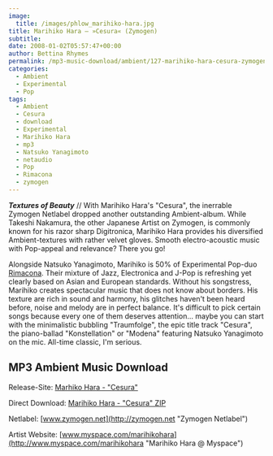 ```yaml
---
image:
  title: /images/phlow_marihiko-hara.jpg
title: Marihiko Hara – »Cesura« (Zymogen)
subtitle: 
date: 2008-01-02T05:57:47+00:00
author: Bettina Rhymes
permalink: /mp3-music-download/ambient/127-marihiko-hara-cesura-zymogen
categories:
  - Ambient
  - Experimental
  - Pop
tags:
  - Ambient
  - Cesura
  - download
  - Experimental
  - Marihiko Hara
  - mp3
  - Natsuko Yanagimoto
  - netaudio
  - Pop
  - Rimacona
  - zymogen
---
```

***Textures of Beauty*** // With Marihiko Hara's "Cesura", the inerrable Zymogen Netlabel dropped another outstanding Ambient-album. While Takeshi Nakamura, the other Japanese Artist on Zymogen, is commonly known for his razor sharp Digitronica, Marihiko Hara provides his diversified Ambient-textures with rather velvet gloves. Smooth electro-acoustic music with Pop-appeal and relevance? There you go! <!--more-->

Alongside Natsuko Yanagimoto, Marihiko is 50% of Experimental Pop-duo [Rimacona](http://www.myspace.com/rimacona "Rimacona @ Myspace"). Their mixture of Jazz, Electronica and J-Pop is refreshing yet clearly based on Asian and European standards. Without his songstress, Marihiko creates spectacular music that does not know about borders. His texture are rich in sound and harmony, his glitches haven't been heard before, noise and melody are in perfect balance. It's difficult to pick certain songs because every one of them deserves attention... maybe you can start with the minimalistic bubbling "Traumfolge", the epic title track "Cesura", the piano-ballad "Konstellation" or "Modena" featuring Natsuko Yanagimoto on the mic. All-time classic, I'm serious.

## MP3 Ambient Music Download

Release-Site: [Marhiko Hara - "Cesura"](http://www.zymogen.net/releases/zym016/)
  
Direct Download: [Marihiko Hara - "Cesura" ZIP](http://www.zymogen.net/releases/zym016/index.php?download=package&mirror=squirrel)
  
Netlabel: [www.zymogen.net](http://zymogen.net "Zymogen Netlabel")
  
Artist Website: [www.myspace.com/marihikohara](http://www.myspace.com/marihikohara "Marihiko Hara @ Myspace")